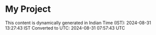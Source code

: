 # My Project

This content is dynamically generated in Indian Time (IST): 2024-08-31 13:27:43 IST
Converted to UTC: 2024-08-31 07:57:43 UTC
